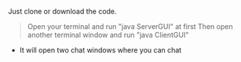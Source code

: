 Just clone or download the code.
> Open your terminal and run "java ServerGUI" at first
> Then open another terminal window and run "java ClientGUI"
* It will open two chat windows where you can chat
